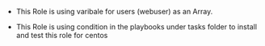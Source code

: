 - This Role is using varibale for users (webuser) as an Array.

- This Role is using condition in the playbooks under tasks folder to install and test this role for centos

